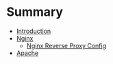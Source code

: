 # Summary

* [Introduction](README.md)
* [Nginx](nginx.md)
  * [Nginx Reverse Proxy Config](nginx/nginx-reverse-proxy-config.md)
* [Apache](apache.md)

